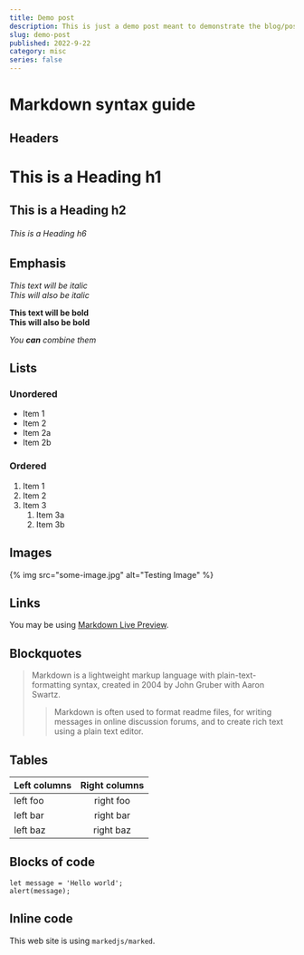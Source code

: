 ```yaml
---
title: Demo post
description: This is just a demo post meant to demonstrate the blog/posts aspect of the website!
slug: demo-post
published: 2022-9-22
category: misc
series: false
---
```


# Markdown syntax guide

## Headers

# This is a Heading h1
## This is a Heading h2 
###### This is a Heading h6

## Emphasis

*This text will be italic*  
_This will also be italic_

**This text will be bold**  
__This will also be bold__

_You **can** combine them_

## Lists

### Unordered

* Item 1
* Item 2
* Item 2a
* Item 2b

### Ordered

1. Item 1
1. Item 2
1. Item 3
    1. Item 3a
    2. Item 3b

## Images

{% img src="some-image.jpg" alt="Testing Image" %}

## Links

You may be using [Markdown Live Preview](https://markdownlivepreview.com/).

## Blockquotes

> Markdown is a lightweight markup language with plain-text-formatting syntax, created in 2004 by John Gruber with Aaron Swartz.
>
>> Markdown is often used to format readme files, for writing messages in online discussion forums, and to create rich text using a plain text editor.

## Tables

| Left columns  | Right columns |
| ------------- |:-------------:|
| left foo      | right foo     |
| left bar      | right bar     |
| left baz      | right baz     |

## Blocks of code

```
let message = 'Hello world';
alert(message);
```

## Inline code

This web site is using `markedjs/marked`.